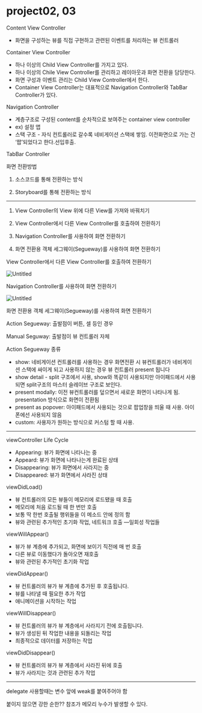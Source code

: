 # project02, 03

Content View Controller

- 화면을 구성하는 뷰를 직접 구현하고 관련된 이벤트를 처리하는 뷰 컨트롤러

Container View Controller

- 하나 이상의 Child View Controller를 가지고 있다.
- 하나 이상의 Chile View Controller를 관리하고 레이아웃과 화면 전환을 담당한다.
- 화면 구성과 이벤트 관리는 Child View Controller에서 한다.
- Container View Controller는 대표적으로 Navigation Controller와 TabBar Controller가 있다.

Navigation Controller

- 계층구조로 구성된 content를 순차적으로 보여주는 container view controller
- ex) 설정 앱
- 스택 구조 - 자식 컨트롤러로 갈수록 네비게이션 스택에 쌓임. 이전화면으로 가는 건 ‘팝’되었다고 한다.선입후출.

TabBar Controller

화면 전환방법

1) 소스코드를 통해 전환하는 방식

2) Storyboard를 통해 전환하는 방식

---

1) View Controller의 View 위에 다른 View를 가져와 바꿔치기

2) View Controller에서 다른 View Controller를 호출하여 전환하기

3) Navigation Controller를 사용하여 화면 전환하기

4) 화면 전환용 객체 세그웨이(Segueway)를 사용하여 화면 전환하기

View Controller에서 다른 View Controller를 호출하여 전환하기

![Untitled](https://s3-us-west-2.amazonaws.com/secure.notion-static.com/ccf3d55e-c9c8-4a89-8ca4-7945d656a430/Untitled.png)

Navigation Controller를 사용하여 화면 전환하기

![Untitled](https://s3-us-west-2.amazonaws.com/secure.notion-static.com/b17b50ee-3435-4ba5-be80-71947c13aa4f/Untitled.png)

화면 전환용 객체 세그웨이(Segueway)를 사용하여 화면 전환하기

Action Segueway: 출발점이 버튼, 셀 등인 경우

Manual Seguway: 출발점이 뷰 컨트롤러 자체

Action Segueway 종류

- show: 네비게이션 컨트롤러를 사용하는 경우 화면전환 시 뷰컨트롤러가 네비게이션 스택에 싸이게 되고 사용하지 않는 경우 뷰 컨트롤러 present 됩니다
- show detail - split 구조에서 사용, show와 똑같이 사용되지만 아이패드에서 사용되면 split구조의 마스터 슬레이브 구조로 보인다.
- present modally: 이전 뷰컨트롤러를 덮으면서 새로운 화면이 나타나게 됨. presentation 방식으로 화면이 전환됨
- present as popover: 아이패드에서 사용되는 것으로 팝업창을 띄울 때 사용. 아이폰에선 사용되지 않음
- custom: 사용자가 원하는 방식으로 커스텀 할 때 사용.

---

viewController Life Cycle

- Appearing: 뷰가 화면에 나타나는 중
- Appeard: 뷰가 화면에 나타나는게 완료된 상태
- Disappearing: 뷰가 화면에서 사라지는 중
- Disappeared: 뷰가 화면에서 사라진 상태

viewDidLoad()

- 뷰 컨트롤러의 모든 뷰들이 메모리에 로드됐을 때 호출
- 메모리에 처음 로드될 때 한 번만 호출
- 보통 딱 한번 호출될 행위들을 이 메소드 안에 정의 함
- 뷰와 관련된 추가적인 초기화 작업, 네트워크 호출 —일회성 작업들

viewWillAppear()

- 뷰가 뷰 계층에 추가되고, 화면에 보이기 직전에 매 번 호출
- 다른 뷰로 이동했다가 돌아오면 재호출
- 뷰와 관련된 추가적인 초기화 작업

viewDidAppear()

- 뷰 컨트롤러의 뷰가 뷰 계층에 추가된 후 호출됩니다.
- 뷰를 나타낼 때 필요한 추가 작업
- 애니메이션을 시작하는 작업

viewWillDisappear()

- 뷰 컨트롤러의 뷰가 뷰 계층에서 사라지기 전에 호출됩니다.
- 뷰가 생성된 뒤 작업한 내용을 되돌리는 작업
- 최종적으로 데이터를 저장하는 작업

viewDidDisappear()

- 뷰 컨트롤러의 뷰가 뷰 계층에서 사라진 뒤에 호출
- 뷰가 사라지는 것과 관련된 추가 작업

---

 

delegate 사용할때는 변수 앞에 weak를 붙여주어야 함

붙이지 않으면 강한 순한?? 참조가 메모리 누수가 발생할 수 있다.
